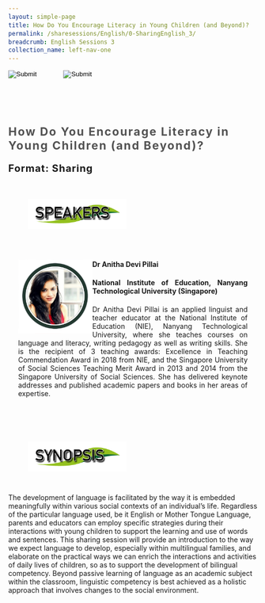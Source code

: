 ```yaml
---
layout: simple-page
title: How Do You Encourage Literacy in Young Children (and Beyond)?
permalink: /sharesessions/English/0-SharingEnglish_3/
breadcrumb: English Sessions 3
collection_name: left-nav-one
---
```




<input type="image" name="btnBack" id="btnBack" onclick="goBack()" src="/images/btnBack.png" style="height:70px;">
<input type="image" name="btnRegister" id="btnRegister" src="/images/btnClosed.png"
    style="height:70px;padding-left: 50px;" />

<link href="/misc/bootstrap.min.css" rel="stylesheet" />
<link href="/misc/Site.css" rel="stylesheet" />
<style>
    .divSPMain {
        padding: 20px;
        padding-top: 20px;
        text-align: justify;
        border-radius: 20px;
    }
    .divSPInfo {
        padding-top: 1px;
    }
</style>

<div id="PanelSess">
    <div class="col-md-12" style="padding-top: 40px;">
        <b>
            <span id="lblTitle_EL" style="font-weight: bold; font-size: 23px; letter-spacing: 2px; color: #525252">
                How Do You Encourage Literacy in Young Children (and Beyond)?</span></b>
    </div>
    <div class="col-md-12" style="padding-top: 10px;">
        <span id="lblTitle_OL" style="font-weight: bold; font-size: 20px; letter-spacing: 1px;">
        </span>
    </div>
    <div class="col-md-12" style="padding-top: 10px;">
        <span id="tblFormat" style="font-weight: bold; font-size: 20px; letter-spacing: 1px;"><b>Format:</b>
            Sharing</span>
    </div>
    <div class="row divSPMain">
        <h2 style="text-decoration: underline; padding-left: 20px;">
            <img src="/images/sessions/HDerSpeakers.png" style="height: 60px;max-width:100%;" /></h2>
        <div class="col-md-2">
        </div>
    </div>
    <div class="row divSPMain">
                            <div class="col-md-2">
                                <img id="RptSpeaker_Img_0" src="/images/sessions/E31.png" style="float: left; width: 150px;" />
                            </div>
                            <div class="divSPInfo col-md-10">
                                <div class="col-md-12" style="font-weight: bold;">
                                    <span id="RptSpeaker_lblName_0">Dr Anitha Devi Pillai</span>
                                </div>
                                <div class="col-md-12" style="padding-top: 20px; font-weight: bold;">
                                    <span id="RptSpeaker_lblOrg_EL_0">National Institute of Education, Nanyang Technological University (Singapore)</span>
                                </div>
                                <div class="col-md-12" style="font-weight: bold;">
                                    <span id="RptSpeaker_lblOrg_OL_0"></span>
                                </div>
                                <div class="col-md-12" style="padding-top: 20px;">
                                    <span id="RptSpeaker_Label1_0">Dr Anitha Devi Pillai is an applied linguist and teacher educator at the National Institute of Education (NIE), Nanyang Technological University, where she teaches courses on language and literacy, writing pedagogy as well as writing skills. She is the recipient of 3 teaching awards: Excellence in Teaching Commendation Award in 2018 from NIE, and the Singapore University of Social Sciences Teaching Merit Award in 2013 and 2014 from the Singapore University of Social Sciences. She has delivered keynote addresses and published academic papers and books in her areas of expertise.</span>
                                </div>
                                <div class="col-md-12" style="padding-top: 20px; font-size: 13px;">
                                    <span id="RptSpeaker_Label2_0"></span>
                                </div>
                            </div>
                        </div>
    <div class="row divSPMain">
        <h2 style="text-decoration: underline; padding-left: 20px;">
            <img src="/images/sessions/HderSynopsis.png" style="height: 60px;max-width:100%;" /></h2>
        <div class="col-md-2">
        </div>
    </div>
    <div class="col-md-2">
    </div>
    <div class="divSPInfo col-md-10">
        <div class="col-md-12">
            <span id="lblSynosis_EL">The development of language is facilitated by the way it is embedded meaningfully
                within various social contexts of an individual’s life. Regardless of the particular language used, be
                it English or Mother Tongue Language, parents and educators can employ specific strategies during their
                interactions with young children to support the learning and use of words and sentences. This sharing
                session will provide an introduction to the way we expect language to develop, especially within
                multilingual families, and elaborate on the practical ways we can enrich the interactions and activities
                of daily lives of children, so as to support the development of bilingual competency. Beyond passive
                learning of language as an academic subject within the classroom, linguistic competency is best achieved
                as a holistic approach that involves changes to the social environment. </span>
        </div>
        <div class="col-md-12" style="padding-top: 20px; font-size: 13px;">
            <span id="lblSynosis_OL"></span>
        </div>
    </div>

</div>
